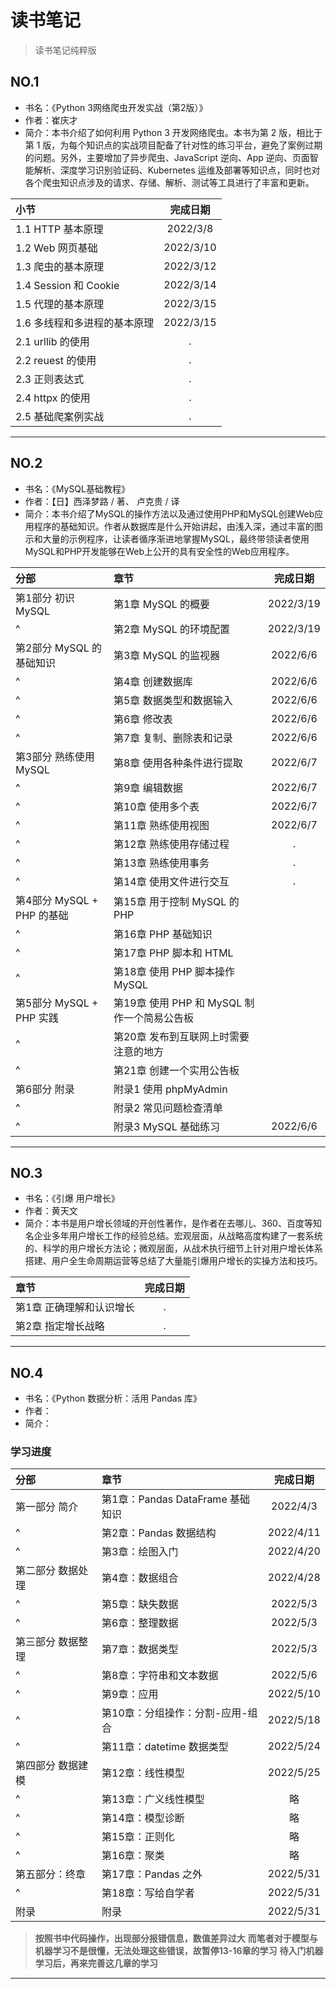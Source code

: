 # 读书笔记

> 读书笔记纯粹版

## NO.1

- 书名：《Python 3网络爬虫开发实战（第2版）》
- 作者：崔庆才
- 简介：本书介绍了如何利用 Python 3 开发网络爬虫。本书为第 2 版，相比于第 1 版，为每个知识点的实战项目配备了针对性的练习平台，避免了案例过期的问题。另外，主要增加了异步爬虫、JavaScript 逆向、App 逆向、页面智能解析、深度学习识别验证码、Kubernetes 运维及部署等知识点，同时也对各个爬虫知识点涉及的请求、存储、解析、测试等工具进行了丰富和更新。

|小节|完成日期|
|:----|:----:|
|1.1 HTTP 基本原理|2022/3/8|
|1.2 Web 网页基础|2022/3/10|
|1.3 爬虫的基本原理|2022/3/12|
|1.4 Session 和 Cookie |2022/3/14|
|1.5 代理的基本原理|2022/3/15|
|1.6 多线程和多进程的基本原理|2022/3/15|
|2.1 urllib 的使用|.|
|2.2 reuest 的使用|.|
|2.3 正则表达式|.|
|2.4 httpx 的使用|.|
|2.5 基础爬案例实战|.|

---

## NO.2

- 书名：《MySQL基础教程》
- 作者：【日】西泽梦路 / 著、   卢克贵 / 译
- 简介：本书介绍了MySQL的操作方法以及通过使用PHP和MySQL创建Web应用程序的基础知识。作者从数据库是什么开始讲起，由浅入深，通过丰富的图示和大量的示例程序，让读者循序渐进地掌握MySQL，最终带领读者使用MySQL和PHP开发能够在Web上公开的具有安全性的Web应用程序。

|分部|章节|完成日期|
|:----|:----|:----:|
|第1部分 初识 MySQL|第1章 MySQL 的概要|2022/3/19|
|^|第2章 MySQL 的环境配置|2022/3/19|
|第2部分 MySQL 的基础知识|第3章 MySQL 的监视器|2022/6/6|
|^|第4章 创建数据库|2022/6/6|
|^|第5章 数据类型和数据输入|2022/6/6|
|^|第6章 修改表|2022/6/6|
|^|第7章 复制、删除表和记录|2022/6/6|
|第3部分 熟练使用 MySQL|第8章 使用各种条件进行提取|2022/6/7|
|^|第9章 编辑数据|2022/6/7|
|^|第10章 使用多个表|2022/6/7|
|^|第11章 熟练使用视图|2022/6/7|
|^|第12章 熟练使用存储过程|.|
|^|第13章 熟练使用事务|.|
|^|第14章 使用文件进行交互|.|
|第4部分 MySQL + PHP 的基础|第15章 用于控制 MySQL 的 PHP||
|^|第16章 PHP 基础知识||
|^|第17章 PHP 脚本和 HTML||
|^|第18章 使用 PHP 脚本操作 MySQL||
|第5部分 MySQL + PHP 实践|第19章 使用 PHP 和 MySQL 制作一个简易公告板||
|^|第20章 发布到互联网上时需要注意的地方||
|^|第21章 创建一个实用公告板||
|第6部分 附录|附录1 使用 phpMyAdmin||
|^|附录2 常见问题检查清单||
|^|附录3 MySQL 基础练习|2022/6/6|

---

## NO.3

- 书名：《引爆 用户增长》
- 作者：黄天文
- 简介：本书是用户增长领域的开创性著作，是作者在去哪儿、360、百度等知名企业多年用户增长工作的经验总结。宏观层面，从战略高度构建了一套系统的、科学的用户增长方法论；微观层面，从战术执行细节上针对用户增长体系搭建、用户全生命周期运营等总结了大量能引爆用户增长的实操方法和技巧。

|章节|完成日期|
|:----|:----:|
|第1章 正确理解和认识增长|.|
|第2章 指定增长战略|.|

---

## NO.4

- 书名：《Python 数据分析：活用 Pandas 库》
- 作者：
- 简介：
  
### 学习进度

|分部|章节|完成日期|
|:----|:----|:----:|
|第一部分 简介|第1章：Pandas DataFrame 基础知识|2022/4/3|
|^|第2章：Pandas 数据结构|2022/4/11|
|^|第3章：绘图入门|2022/4/20|
|第二部分 数据处理|第4章：数据组合|2022/4/28|
|^|第5章：缺失数据|2022/5/3|
|^|第6章：整理数据|2022/5/3|
|第三部分 数据整理|第7章：数据类型|2022/5/3|
|^|第8章：字符串和文本数据|2022/5/6|
|^|第9章：应用|2022/5/10|
|^|第10章：分组操作：分割-应用-组合|2022/5/18|
|^|第11章：datetime 数据类型|2022/5/24|
|第四部分 数据建模|第12章：线性模型|2022/5/25|
|^|第13章：广义线性模型|略|
|^|第14章：模型诊断|略|
|^|第15章：正则化|略|
|^|第16章：聚类|略|
|第五部分：终章|第17章：Pandas 之外|2022/5/31|
|^|第18章：写给自学者|2022/5/31|
|附录|附录|2022/5/31|

> **按照书中代码操作，出现部分报错信息，数值差异过大**
> **而笔者对于模型与机器学习不是很懂，无法处理这些错误，故暂停13-16章的学习**
> **待入门机器学习后，再来完善这几章的学习**

---
